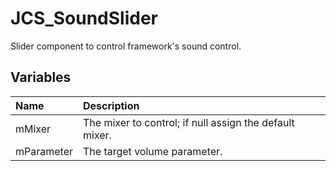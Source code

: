 # JCS_SoundSlider

Slider component to control framework's sound control.

## Variables

| Name       | Description                                             |
|:-----------|:--------------------------------------------------------|
| mMixer     | The mixer to control; if null assign the default mixer. |
| mParameter | The target volume parameter.                            |
